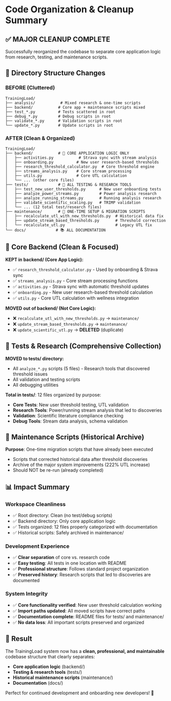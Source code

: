 # Code Organization & Cleanup Summary

## ✅ MAJOR CLEANUP COMPLETE

Successfully reorganized the codebase to separate core application logic from research, testing, and maintenance scripts.

## 📁 Directory Structure Changes

### **BEFORE** (Cluttered)
```
TrainingLoad/
├── analysis/           # Mixed research & one-time scripts
├── backend/           # Core app + maintenance scripts mixed
├── test_*.py          # Tests scattered in root
├── debug_*.py         # Debug scripts in root  
├── validate_*.py      # Validation scripts in root
└── update_*.py        # Update scripts in root
```

### **AFTER** (Clean & Organized)
```
TrainingLoad/
├── backend/           # 🎯 CORE APPLICATION LOGIC ONLY
│   ├── activities.py           # Strava sync with stream analysis
│   ├── onboarding.py          # New user research-based thresholds  
│   ├── research_threshold_calculator.py  # Core threshold engine
│   ├── streams_analysis.py    # Core stream processing
│   ├── utils.py               # Core UTL calculation
│   └── ... (other core files)
├── tests/             # 🧪 ALL TESTING & RESEARCH TOOLS
│   ├── test_new_user_thresholds.py      # New user onboarding tests
│   ├── analyze_power_streams.py         # Power analysis research
│   ├── analyze_running_streams.py       # Running analysis research  
│   ├── validate_scientific_scaling.py   # TRIMP validation
│   └── ... (12 total test/research files)
├── maintenance/       # 🔧 ONE-TIME SETUP & MIGRATION SCRIPTS
│   ├── recalculate_utl_with_new_thresholds.py  # Historical data fix
│   ├── update_stream_based_thresholds.py       # Threshold correction
│   └── recalculate_utl.py                      # Legacy UTL fix
└── docs/             # 📚 ALL DOCUMENTATION
```

## 🎯 Core Backend (Clean & Focused)

**KEPT in backend/ (Core App Logic):**
- ✅ `research_threshold_calculator.py` - Used by onboarding & Strava sync
- ✅ `streams_analysis.py` - Core stream processing functions  
- ✅ `activities.py` - Strava sync with automatic threshold updates
- ✅ `onboarding.py` - New user research-based threshold calculation
- ✅ `utils.py` - Core UTL calculation with wellness integration

**MOVED out of backend/ (Not Core Logic):**
- ❌ `recalculate_utl_with_new_thresholds.py` → `maintenance/`
- ❌ `update_stream_based_thresholds.py` → `maintenance/` 
- ❌ `update_scientific_utl.py` → **DELETED** (duplicate)

## 🧪 Tests & Research (Comprehensive Collection)

**MOVED to tests/ directory:**
- All `analyze_*.py` scripts (5 files) - Research tools that discovered threshold issues
- All validation and testing scripts
- All debugging utilities

**Total in tests/**: 12 files organized by purpose:
- **Core Tests**: New user threshold testing, UTL validation
- **Research Tools**: Power/running stream analysis that led to discoveries
- **Validation**: Scientific literature compliance checking  
- **Debug Tools**: Stream data analysis, schema validation

## 🔧 Maintenance Scripts (Historical Archive)

**Purpose**: One-time migration scripts that have already been executed
- Scripts that corrected historical data after threshold discoveries
- Archive of the major system improvements (222% UTL increase)
- Should NOT be re-run (already completed)

## 📊 Impact Summary

### **Workspace Cleanliness**
- ✅ Root directory: Clean (no test/debug scripts)
- ✅ Backend directory: Only core application logic
- ✅ Tests organized: 12 files properly categorized with documentation
- ✅ Historical scripts: Safely archived in maintenance/

### **Development Experience**  
- ✅ **Clear separation** of core vs. research code
- ✅ **Easy testing**: All tests in one location with README
- ✅ **Professional structure**: Follows standard project organization
- ✅ **Preserved history**: Research scripts that led to discoveries are documented

### **System Integrity**
- ✅ **Core functionality verified**: New user threshold calculation working
- ✅ **Import paths updated**: All moved scripts have correct paths
- ✅ **Documentation complete**: README files for tests/ and maintenance/
- ✅ **No data loss**: All important scripts preserved and organized

## 🚀 Result

The TrainingLoad system now has a **clean, professional, and maintainable** codebase structure that clearly separates:
- **Core application logic** (backend/)
- **Testing & research tools** (tests/)  
- **Historical maintenance scripts** (maintenance/)
- **Documentation** (docs/)

Perfect for continued development and onboarding new developers! 🎯

